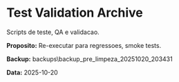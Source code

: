﻿# Test Validation Archive

Scripts de teste, QA e validacao.

**Proposito:** Re-executar para regressoes, smoke tests.

**Backup:** backups\backup_pre_limpeza_20251020_203431

**Data:** 2025-10-20
